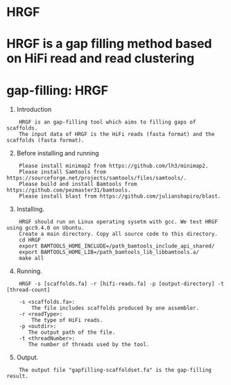 # HRGF
HRGF is a gap filling method based on HiFi read and read clustering
=========


gap-filling: HRGF
=================

1) Introduction
```
    HRGF is an gap-filling tool which aims to filling gaps of scaffolds. 
    The input data of HRGF is the HiFi reads (fasta format) and the scaffolds (fasta format). 
```
2) Before installing and running
```
    Please install minimap2 from https://github.com/lh3/minimap2.
	Please install Samtools from https://sourceforge.net/projects/samtools/files/samtools/.
	Please build and install Bamtools from https://github.com/pezmaster31/bamtools.
	Please install blast from https://github.com/julianshapiro/blast.
```
3) Installing.
```
    HRGF should run on Linux operating sysetm with gcc. We test HRGF using gcc9.4.0 on Ubuntu.
    Create a main directory. Copy all source code to this directory.
	cd HRGF
	export BAMTOOLS_HOME_INCLUDE=/path_bamtools_include_api_shared/
	export BAMTOOLS_HOME_LIB=/path_bamtools_lib_libbamtools.a/
	make all
```
4) Running.
```
	HRGF -s [scaffolds.fa] -r [hifi-reads.fa] -p [output-directory] -t [thread-count]
    
    -s <scaffolds.fa>: 
	    The file includes scaffolds produced by one assembler.
	-r <readType>: 
	    The type of HiFi reads.
	-p <outdir>: 
	   The output path of the file.
	-t <threadNumber>: 
	   The number of threads used by the tool.
```
5) Output.
```
    The output file "gapfilling-scaffoldset.fa" is the gap-filling result. 
```


